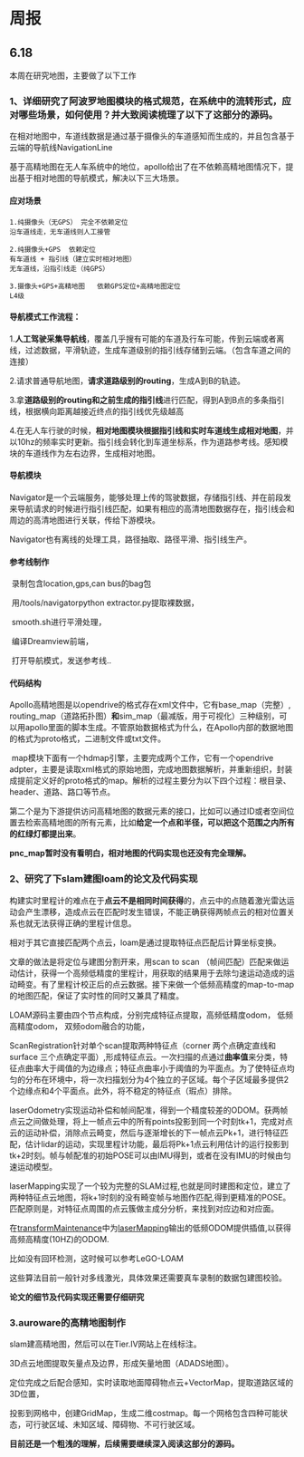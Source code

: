 # 周报

## 6.18

本周在研究地图，主要做了以下工作

### 1、详细研究了阿波罗地图模块的格式规范，在系统中的流转形式，应对哪些场景，如何使用？并大致阅读梳理了以下了这部分的源码。

​	在相对地图中，车道线数据是通过基于摄像头的车道感知而生成的，并且包含基于云端的导航线NavigationLine

​	基于高精地图在无人车系统中的地位，apollo给出了在不依赖高精地图情况下，提出基于相对地图的导航模式，解决以下三大场景。

#### 应对场景

```
1.纯摄像头（无GPS） 完全不依赖定位
沿车道线走，无车道线则人工接管

2.纯摄像头+GPS  依赖定位
有车道线 + 指引线（建立实时相对地图）
无车道线，沿指引线走（纯GPS）

3.摄像头+GPS+高精地图   依赖GPS定位+高精地图定位
L4级
```

#### 导航模式工作流程：

1.**人工驾驶采集导航线**，覆盖几乎搜有可能的车道及行车可能，传到云端或者离线，过滤数据，平滑轨迹，生成车道级别的指引线存储到云端。（包含车道之间的连接）

2.请求普通导航地图，**请求道路级别的routing**，生成A到B的轨迹。

3.拿**道路级别的routing和之前生成的指引线**进行匹配，得到A到B点的多条指引线，根据横向距离越接近终点的指引线优先级越高

4.在无人车行驶的时候，**相对地图模块根据指引线和实时车道线生成相对地图**，并以10hz的频率实时更新。指引线会转化到车道坐标系，作为道路参考线。感知模块的车道线作为左右边界，生成相对地图。

#### 导航模块

Navigator是一个云端服务，能够处理上传的驾驶数据，存储指引线、并在前段发来导航请求的时候进行指引线匹配，如果有相应的高清地图数据存在，指引线会和周边的高清地图进行关联，传给下游模块。

Navigator也有离线的处理工具，路径抽取、路径平滑、指引线生产。

#### 参考线制作

​	录制包含location,gps,can bus的bag包

​	用/tools/navigatorpython extractor.py提取裸数据，

​	smooth.sh进行平滑处理，

​	编译Dreamview前端，

​	打开导航模式，发送参考线..

#### 代码结构

​	Apollo高精地图是以opendrive的格式存在xml文件中，它有base_map（完整）, routing_map（道路拓扑图）**和**sim_map（最减版，用于可视化）三种级别，可以用apollo里面的脚本生成。不管原始数据格式为什么，在Apollo内部的数据地图的格式为proto格式，二进制文件或txt文件。

​	map模块下面有一个hdmap引擎，主要完成两个工作，它有一个opendrive adpter，主要是读取xml格式的原始地图，完成地图数据解析，并重新组织，封装成提前定义好的proto格式的map。解析的过程主要分为以下四个过程：根目录、header、道路、路口等节点。

第二个是为下游提供访问高精地图的数据元素的接口，比如可以通过ID或者空间位置去检索高精地图的所有元素，比如**给定一个点和半径，可以把这个范围之内所有的红绿灯都提出来**。



**pnc_map暂时没有看明白，相对地图的代码实现也还没有完全理解。**



### 2、**研究了下slam建图loam的论文及代码实现**

构建实时里程计的难点在于**点云不是相同时间获得**的，点云中的点随着激光雷达运动会产生漂移，造成点云在匹配时发生错误，不能正确获得两帧点云的相对位置关系也就无法获得正确的里程计信息。



相对于其它直接匹配两个点云，loam是通过提取特征点匹配后计算坐标变换。

文章的做法是将定位与建图分割开来，用scan to scan （帧间匹配）匹配来做运动估计，获得一个高频低精度的里程计，用获取的结果用于去除匀速运动造成的运动畸变。有了里程计校正后的点云数据。接下来做一个低频高精度的map-to-map的地图匹配，保证了实时性的同时又兼具了精度。



LOAM源码主要由四个节点构成，分别完成特征点提取，高频低精度odom， 低频高精度odom， 双频odom融合的功能，

ScanRegistration针对单个scan提取两种特征点（corner 两个点确定直线和surface 三个点确定平面）,形成特征点云。一次扫描的点通过**曲率值**来分类，特征点曲率大于阈值的为边缘点；特征点曲率小于阈值的为平面点。为了使特征点均匀的分布在环境中，将一次扫描划分为4个独立的子区域。每个子区域最多提供2个边缘点和4个平面点。此外，将不稳定的特征点（瑕点）排除。

laserOdometry实现运动补偿和帧间配准，得到一个精度较差的ODOM。获两帧点云之间做处理，将上一帧点云中的所有points投影到同一个时刻tk+1，完成对点云的运动补偿，消除点云畸变，然后与逐渐增长的下一帧点云Pk+1，进行特征匹配，估计lidar的运动，实现里程计功能，最后将Pk+1点云利用估计的运行投影到tk+2时刻。帧与帧配准的初始POSE可以由IMU得到，或者在没有IMU的时候由匀速运动模型。

laserMapping实现了一个较为完整的SLAM过程,也就是同时建图和定位，建立了两种特征点云地图，将k+1时刻的没有畸变帧与地图作匹配,得到更精准的POSE。匹配原则是，对特征点周围的点云簇做主成分分析，来找到对应边和对应面。

在[transformMaintenance](https://link.zhihu.com/?target=https%3A//github.com/daobilige-su/loam_velodyne/blob/master/src/transformMaintenance.cpp%22%20%5Co%20%22transformMaintenance.cpp)中为[laserMapping](https://link.zhihu.com/?target=https%3A//github.com/daobilige-su/loam_velodyne/blob/master/src/laserMapping.cpp%22%20%5Co%20%22laserMapping.cpp)输出的低频ODOM提供插值,以获得高频高精度(10HZ)的ODOM.

比如没有回环检测，这时候可以参考LeGO-LOAM

这些算法目前一般针对多线激光，具体效果还需要真车录制的数据包建图校验。



**论文的细节及代码实现还需要仔细研究**



### 3.auroware的高精地图制作

slam建高精地图，然后可以在Tier.IV网站上在线标注。

3D点云地图提取矢量点及边界，形成矢量地图（ADADS地图）。

定位完成之后配合感知，实时读取地面障碍物点云+VectorMap，提取道路区域的3D位置，

投影到网格中，创建GridMap，生成二维costmap。每一个网格包含四种可能状态，可行驶区域、未知区域、障碍物、不可行驶区域。

**目前还是一个粗浅的理解，后续需要继续深入阅读这部分的源码。**

